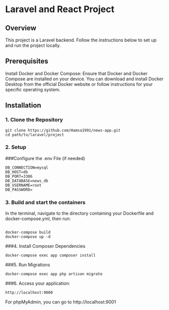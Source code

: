 # Laravel and React Project


## Overview 
This project is a Laravel backend. Follow the instructions below to set up and run the project locally.

## Prerequisites
Install Docker and Docker Compose: Ensure that Docker and Docker Compose are installed on your device. You can download and install Docker Desktop from the official Docker website or follow instructions for your specific operating system.

## Installation

### 1. Clone the Repository
```
git clone https://github.com/Hamsa1991/news-app.git
cd path/to/laravel/project
```

### 2. Setup

###Configure the .env File (if needed)
```
DB_CONNECTION=mysql
DB_HOST=db
DB_PORT=3306
DB_DATABASE=news_db
DB_USERNAME=root
DB_PASSWORD=

```

### 3. Build and start the containers
In the terminal, navigate to the directory containing your Dockerfile and docker-compose.yml, then run:
```

docker-compose build
docker-compose up -d
```

###4. Install Composer Dependencies
```$xslt
docker-compose exec app composer install
```

###5. Run Migrations
```$xslt
docker-compose exec app php artisan migrate
```

###6. Access your application:
```
http://localhost:9000
```
 For phpMyAdmin, you can go to http://localhost:9001



